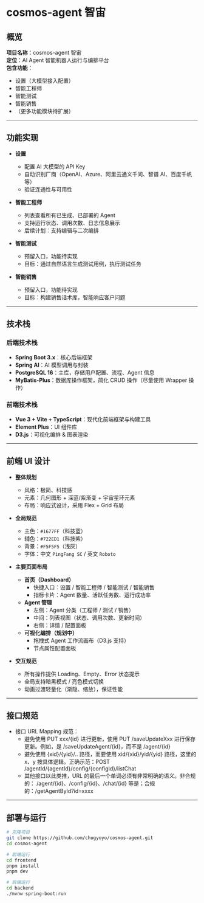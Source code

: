 # cosmos-agent 智宙

## 概览

**项目名称**：cosmos-agent 智宙  
**定位**：AI Agent 智能机器人运行与编排平台  
**包含功能**：
- 设置（大模型接入配置）
- 智能工程师
- 智能测试
- 智能销售
- （更多功能模块待扩展）

---

## 功能实现

- **设置**
    - 配置 AI 大模型的 API Key
    - 自动识别厂商（OpenAI、Azure、阿里云通义千问、智谱 AI、百度千帆等）
    - 验证连通性与可用性

- **智能工程师**
    - 列表查看所有已生成、已部署的 Agent
    - 支持运行状态、调用次数、日志信息展示
    - 后续计划：支持编辑与二次编排

- **智能测试**
    - 预留入口，功能待实现
    - 目标：通过自然语言生成测试用例，执行测试任务

- **智能销售**
    - 预留入口，功能待实现
    - 目标：构建销售话术库，智能响应客户问题

---

## 技术栈

### 后端技术栈
- **Spring Boot 3.x**：核心后端框架
- **Spring AI**：AI 模型调用与封装
- **PostgreSQL 16**：主库，存储用户配置、流程、Agent 信息
- **MyBatis-Plus**：数据库操作框架，简化 CRUD 操作（尽量使用 Wrapper 操作）

### 前端技术栈
- **Vue 3 + Vite + TypeScript**：现代化前端框架与构建工具
- **Element Plus**：UI 组件库
- **D3.js**：可视化编排 & 图表渲染

---

## 前端 UI 设计

- **整体规划**
    - 风格：极简、科技感
    - 元素：几何图形 + 深蓝/紫渐变 + 宇宙星环元素
    - 布局：响应式设计，采用 Flex + Grid 布局

- **全局规范**
    - 主色：`#1677FF`（科技蓝）
    - 辅色：`#722ED1`（科技紫）
    - 背景：`#F5F5F5`（浅灰）
    - 字体：中文 `PingFang SC` / 英文 `Roboto`

- **主要页面布局**
    - **首页（Dashboard）**
        - 快捷入口：设置 / 智能工程师 / 智能测试 / 智能销售
        - 指标卡片：Agent 数量、活跃任务数、运行成功率
    - **Agent 管理**
        - 左侧：Agent 分类（工程师 / 测试 / 销售）
        - 中间：列表视图（状态、调用次数、更新时间）
        - 右侧：详情 / 配置面板
    - **可视化编排（规划中）**
        - 拖拽式 Agent 工作流画布（D3.js 支持）
        - 节点属性配置面板

- **交互规范**
    - 所有操作提供 Loading、Empty、Error 状态提示
    - 全局支持暗黑模式 / 亮色模式切换
    - 动画过渡轻量化（渐隐、缩放），保证性能

---

## 接口规范

- 接口 URL Mapping 规范：
  - 避免使用 PUT xxx/{id} 进行更新，使用 PUT /saveUpdateXxx 进行保存更新。例如，是 /saveUpdateAgent/{id}，而不是 /agent/{id}
  - 避免使用 {xid}/{yid}/.. 路径，而要使用 xid/{xid}/yid/{yid} 路径，这里的 x、y 按具体逻辑。正确示范：POST /agentId/{agentId}/config/{configId}/listChat
  - 其他接口以此类推，URL 的最后一个单词必须有非常明确的语义。非合规的： /agent/{id}、/config/{id}、/chat/{id} 等是；合规的：/getAgentById?id=xxxx
---

## 部署与运行

```bash
# 克隆项目
git clone https://github.com/chugyoyo/cosmos-agent.git
cd cosmos-agent

# 前端运行
cd frontend
pnpm install
pnpm dev

# 后端运行
cd backend
./mvnw spring-boot:run
